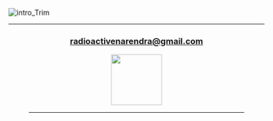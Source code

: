 ![intro_Trim](https://user-images.githubusercontent.com/88178000/127735210-c824ab80-8438-4c44-b362-2c2404146b0f.gif)
******
<figure>
<div align="center"><h3><a target="blank" href="mailto:radioactivenarendra@gmail.com">radioactivenarendra@gmail.com</a></h3>
<a href="https:\\google.com" target="blank"><img src="https://user-images.githubusercontent.com/88178000/127736341-c9c47072-7f29-4d38-beb7-72cdee093152.png" width="100px"></a>
</div>
  <hr>
  </figure>

